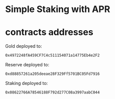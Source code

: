 # Simple Staking with APR

# contracts addresses
Gold deployed to: 
```shell
0x4972248fA459CF7C4c511154071a14775Eb4e2F2
```
Reserve deployed to: 
```shell
0xd88857261a205deeae28F329Ff5701BC05Fd7916
```
Staking deployed to: 
```shell
0x08622766A78546188F792d277C08a3997aabC044
```
